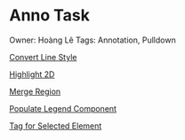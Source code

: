 # Anno Task

Owner: Hoàng Lê
Tags: Annotation, Pulldown

[Convert Line Style](Anno%20Task%20b472db6fd6264ed9a93f4ea9824f99a5/Convert%20Line%20Style%200bd9887ba33a4f7abc2fa5d8bce0ddfd.md)

[Highlight 2D](Anno%20Task%20b472db6fd6264ed9a93f4ea9824f99a5/Highlight%202D%20328ff87495f34182b24c66ec2a60ab29.md)

[Merge Region](Anno%20Task%20b472db6fd6264ed9a93f4ea9824f99a5/Merge%20Region%202ce05785dc9b4862bb5fb583cf878652.md)

[Populate Legend Component](Anno%20Task%20b472db6fd6264ed9a93f4ea9824f99a5/Populate%20Legend%20Component%2022c36c3b0ec2402bae73b67ebc4b111f.md)

[Tag for Selected Element](Anno%20Task%20b472db6fd6264ed9a93f4ea9824f99a5/Tag%20for%20Selected%20Element%2001853cbf1cc5466b8e57646920e87786.md)